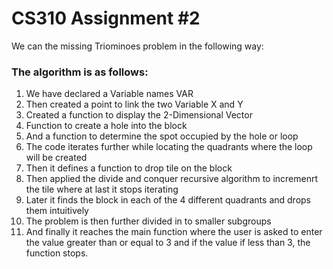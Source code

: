 # CS310 Assignment #2
We can the missing Triominoes problem in the following way:

### The algorithm is as follows:
1. We have declared a Variable names VAR
2. Then created a point to link the two Variable X and Y
3. Created a function to display the 2-Dimensional Vector
4. Function to create a hole into the block
5. And a function to determine the spot occupied by the hole or loop
6. The code iterates further while locating the quadrants where the loop will be created
7. Then it defines a function to drop tile on the block
8. Then applied the divide and conquer recursive algorithm to incremenrt the tile where at last it stops iterating 
9. Later it finds the block in each of the 4 different quadrants and drops them intuitively
10. The problem is then further divided in to smaller subgroups
11. And finally it reaches the main function where the user is asked to enter the value greater than or equal to 3 and if the value if less than 3, the function stops.
